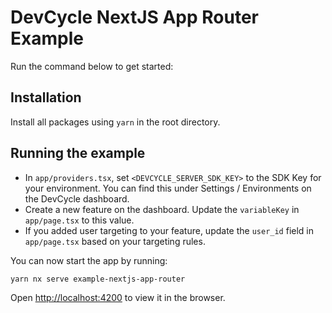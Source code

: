 # DevCycle NextJS App Router Example
Run the command below to get started:

## Installation
Install all packages using `yarn` in the root directory.

## Running the example

* In `app/providers.tsx`, set `<DEVCYCLE_SERVER_SDK_KEY>` to the SDK Key for your environment.
  You can find this under Settings / Environments on the DevCycle dashboard.
* Create a new feature on the dashboard. Update the `variableKey` in `app/page.tsx` to this value.
* If you added user targeting to your feature, update the `user_id` field in `app/page.tsx` based on your targeting rules.

You can now start the app by running:
```sh 
yarn nx serve example-nextjs-app-router
```
Open [http://localhost:4200](http://localhost:4200) to view it in the browser.
